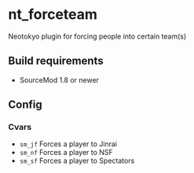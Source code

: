 # nt_forceteam
Neotokyo plugin for forcing people into certain team(s)

## Build requirements
* SourceMod 1.8 or newer

## Config
### Cvars
* `sm_jf` Forces a player to Jinrai
* `sm_nf` Forces a player to NSF
*  `sm_sf` Forces a player to Spectators
